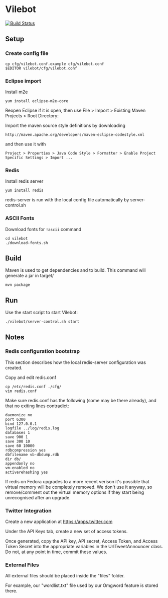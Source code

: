 # Vilebot
[![Build Status](https://travis-ci.org/oldterns/VileBot.svg?branch=master)](https://travis-ci.org/oldterns/VileBot)

## Setup

### Create config file

    cp cfg/vilebot.conf.example cfg/vilebot.conf
    $EDITOR vilebot/cfg/vilebot.conf

### Eclipse import

Install m2e

    yum install eclipse-m2e-core

Reopen Eclipse if it is open, then use File > Import > Existing Maven Projects > Root Directory: <local repo location>

Import the maven source style definitions by downloading

    http://maven.apache.org/developers/maven-eclipse-codestyle.xml

and then use it with

    Project > Properties > Java Code Style > Formatter > Enable Project Specific Settings > Import ...

### Redis

Install redis server

    yum install redis

redis-server is run with the local config file automatically by server-control.sh

### ASCII Fonts

Download fonts for `!ascii` command

    cd vilebot
    ./download-fonts.sh

## Build

Maven is used to get dependencies and to build. This command will generate a jar in target/

    mvn package

## Run

Use the start script to start Vilebot:

    ./vilebot/server-control.sh start

## Notes

### Redis configuration bootstrap

This section describes how the local redis-server configuration was created.

Copy and edit redis.conf

    cp /etc/redis.conf ./cfg/
    vim redis.conf

Make sure redis.conf has the following (some may be there already), and that no exiting lines contradict:

    daemonize no
    port 6300
    bind 127.0.0.1
    logfile ../log/redis.log
    databases 1
    save 900 1
    save 300 10
    save 60 10000
    rdbcompression yes
    dbfilename vb-dbdump.rdb
    dir db/
    appendonly no
    vm-enabled no
    activerehashing yes

If redis on Fedora upgrades to a more recent verison it's possible that virtual memory will be completely removed. We don't use it anyway, so remove/comment out the virtual memory options if they start being unrecognised after an upgrade.

### Twitter Integration

Create a new application at https://apps.twitter.com

Under the API Keys tab, create a new set of access tokens.

Once generated, copy the API key, API secret, Access Token, and Access Token Secret into the appropriate variables in the UrlTweetAnnouncer class. Do not, at any point in time, commit these values.

### External Files

All external files should be placed inside the "files" folder. 

For example, our "wordlist.txt" file used by our Omgword feature is stored there.
